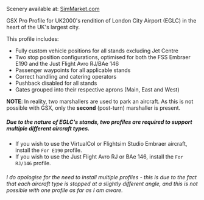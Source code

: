 <!--- Licensed Under: CC BY-NC 4.0 --->
Scenery available at: [SimMarket.com](https://secure.simmarket.com/uk2000-scenery-london-city-airport-msfs.phtml)

GSX Pro Profile for UK2000's rendition of London City Airport (EGLC) in the heart of the UK's largest city.

This profile includes:
- Fully custom vehicle positions for all stands excluding Jet Centre
- Two stop position configurations, optimised for both the FSS Embraer E190 and the Just Flight Avro RJ/BAe 146
- Passenger waypoints for all applicable stands
- Correct handling and catering operators
- Pushback disabled for all stands
- Gates grouped into their respective aprons (Main, East and West)

**NOTE**: In reality, two marshallers are used to park an aircraft. As this is not possible with GSX, only the **second** (post-turn) marshaller is present.

##### Due to the nature of EGLC's stands, two profiles are required to support multiple different aircraft types.
- If you wish to use the VirtualCol or Flightsim Studio Embraer aircraft, install the `For E190` profile.
- If you wish to use the Just Flight Avro RJ or BAe 146, install the `For RJ/146` profile.

###### I do apologise for the need to install multiple profiles - this is due to the fact that each aircraft type is stopped at a slightly different angle, and this is not possible with one profile as far as I am aware.